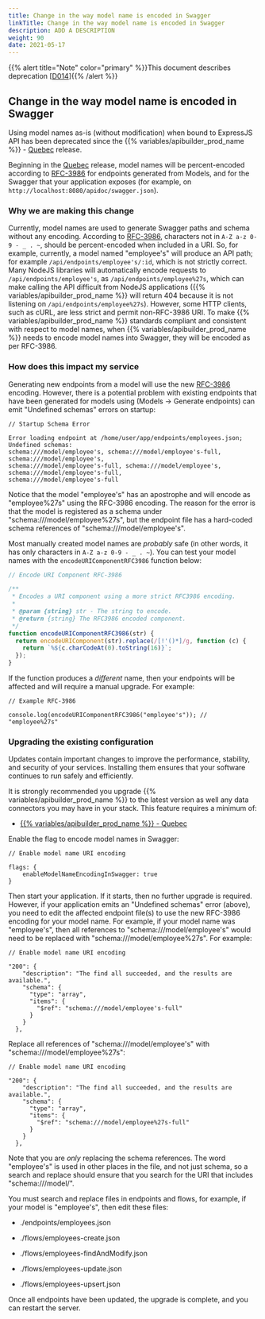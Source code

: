 ```yaml
---
title: Change in the way model name is encoded in Swagger
linkTitle: Change in the way model name is encoded in Swagger
description: ADD A DESCRIPTION
weight: 90
date: 2021-05-17
---
```


{{% alert title="Note" color="primary" %}}This document describes deprecation \[[D014](/docs/deprecations/#D014)\]{{% /alert %}}

## Change in the way model name is encoded in Swagger

Using model names as-is (without modification) when bound to ExpressJS API has been deprecated since the {{% variables/apibuilder_prod_name %}} - [Quebec](/docs/release_notes/standalone_-_15_march_2019/) release.

Beginning in the [Quebec](/docs/release_notes/standalone_-_15_march_2019/) release, model names will be percent-encoded according to [RFC-3986](https://tools.ietf.org/html/rfc3986) for endpoints generated from Models, and for the Swagger that your application exposes (for example, on `http://localhost:8080/apidoc/swagger.json`).

### Why we are making this change

Currently, model names are used to generate Swagger paths and schema without any encoding. According to [RFC-3986](https://tools.ietf.org/html/rfc3986), characters not in `A-Z a-z 0-9 - _ . ~`, should be percent-encoded when included in a URI. So, for example, currently, a model named "employee's" will produce an API path; for example `/api/endpoints/employee's/:id`, which is not strictly correct. Many NodeJS libraries will automatically encode requests to `/api/endpoints/employee's`, as `/api/endpoints/employee%27s`, which can make calling the API difficult from NodeJS applications ({{% variables/apibuilder_prod_name %}} will return 404 because it is not listening on `/api/endpoints/employee%27s`). However, some HTTP clients, such as cURL, are less strict and permit non-RFC-3986 URI. To make {{% variables/apibuilder_prod_name %}} standards compliant and consistent with respect to model names, when {{% variables/apibuilder_prod_name %}} needs to encode model names into Swagger, they will be encoded as per RFC-3986.

### How does this impact my service

Generating new endpoints from a model will use the new [RFC-3986](https://tools.ietf.org/html/rfc3986) encoding. However, there is a potential problem with existing endpoints that have been generated for models using (Models -> Generate endpoints) can emit "Undefined schemas" errors on startup:

```
// Startup Schema Error

Error loading endpoint at /home/user/app/endpoints/employees.json; Undefined schemas:
schema:///model/employee's, schema:///model/employee's-full, schema:///model/employee's,
schema:///model/employee's-full, schema:///model/employee's, schema:///model/employee's-full,
schema:///model/employee's-full
```

Notice that the model "employee's" has an apostrophe and will encode as "employee%27s" using the RFC-3986 encoding. The reason for the error is that the model is registered as a schema under "schema:///model/employee%27s", but the endpoint file has a hard-coded schema references of "schema:///model/employee's".

Most manually created model names are _probably_ safe (in other words, it has only characters in `A-Z a-z 0-9 - _ . ~`). You can test your model names with the `encodeURIComponentRFC3986` function below:

```javascript
// Encode URI Component RFC-3986

/**
 * Encodes a URI component using a more strict RFC3986 encoding.
 *
 * @param {string} str - The string to encode.
 * @return {string} The RFC3986 encoded component.
 */
function encodeURIComponentRFC3986(str) {
  return encodeURIComponent(str).replace(/[!'()*]/g, function (c) {
    return `%${c.charCodeAt(0).toString(16)}`;
  });
}
```

If the function produces a _different_ name, then your endpoints will be affected and will require a manual upgrade. For example:

```
// Example RFC-3986

console.log(encodeURIComponentRFC3986("employee's")); // "employee%27s"
```

### Upgrading the existing configuration

Updates contain important changes to improve the performance, stability, and security of your services. Installing them ensures that your software continues to run safely and efficiently.

It is strongly recommended you upgrade {{% variables/apibuilder_prod_name %}} to the latest version as well any data connectors you may have in your stack. This feature requires a minimum of:

* [{{% variables/apibuilder_prod_name %}} - Quebec](/docs/release_notes/standalone_-_29_march_2019/)

Enable the flag to encode model names in Swagger:

```
// Enable model name URI encoding

flags: {
    enableModelNameEncodingInSwagger: true
}
```

Then start your application. If it starts, then no further upgrade is required. However, if your application emits an "Undefined schemas" error (above), you need to edit the affected endpoint file(s) to use the new RFC-3986 encoding for your model name. For example, if your model name was "employee's", then all references to "schema:///model/employee's" would need to be replaced with "schema:///model/employee%27s". For example:

```
// Enable model name URI encoding

"200": {
    "description": "The find all succeeded, and the results are available.",
    "schema": {
      "type": "array",
      "items": {
        "$ref": "schema:///model/employee's-full"
      }
    }
  },
```

Replace all references of "schema:///model/employee's" with "schema:///model/employee%27s":

```
// Enable model name URI encoding

"200": {
    "description": "The find all succeeded, and the results are available.",
    "schema": {
      "type": "array",
      "items": {
        "$ref": "schema:///model/employee%27s-full"
      }
    }
  },
```

Note that you are _only_ replacing the schema references. The word "employee's" is used in other places in the file, and not just schema, so a search and replace should ensure that you search for the URI that includes "schema:///model/".

You must search and replace files in endpoints and flows, for example, if your model is "employee's", then edit these files:

* ./endpoints/employees.json

* ./flows/employees-create.json

* ./flows/employees-findAndModify.json

* ./flows/employees-update.json

* ./flows/employees-upsert.json

Once all endpoints have been updated, the upgrade is complete, and you can restart the server.
